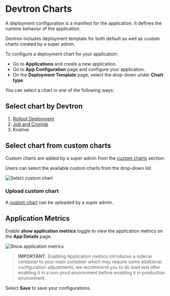 # Devtron Charts

A deployment configuration is a manifest for the application. It defines the runtime behavior of the application.

Devtron includes deployment template for both default as well as custom charts created by a super admin.

To configure a deployment chart for your application:

* Go to **Applications** and create a new application.
* Go to **App Configuration** page and configure your application.
* On the **Deployment Template** page, select the drop-down under **Chart type**.

You can select a chart in one of the following ways:

## Select chart by Devtron

1. [Rollout Deployment](deployment-template/rollout-deployment.md)
2. [Job and Cronjob](deployment-template/job-and-cronjob.md)
3. Knative

## Select chart from custom charts

Custom charts are added by a super admin from the [custom charts](../global-configurations/custom-charts.md) section.

Users can select the available custom charts from the drop-down list.

![Select custom chart](https://devtron-public-asset.s3.us-east-2.amazonaws.com/custom-charts/use-custom-chart.png)

### Upload custom chart

A [custom chart](../global-configurations/custom-charts.md) can be uploaded by a super admin.

## Application Metrics

Enable **show application metrics** toggle to view the application metrics on the **App Details** page.

![Show application metrics](https://devtron-public-asset.s3.us-east-2.amazonaws.com/custom-charts/show-application-metrics.png)

> **IMPORTANT**: Enabling Application metrics introduces a sidecar container to your main container which may require some additional configuration adjustments, we recommend you to do load test after enabling it in a non-prod environment before enabling it in production environment.

Select **Save** to save your configurations.